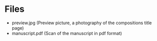 # Files

* preview.jpg (Preview picture, a photography of the compositions title page)
* manuscript.pdf (Scan of the manuscript in pdf format)
